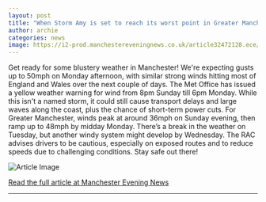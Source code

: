 ```yaml
---
layout: post
title: "When Storm Amy is set to reach its worst point in Greater Manchester"
author: archie
categories: news
image: https://i2-prod.manchestereveningnews.co.uk/article32472128.ece/ALTERNATES/s1200/1_211223pia20.jpg
---
```

Get ready for some blustery weather in Manchester! We're expecting gusts up to 50mph on Monday afternoon, with similar strong winds hitting most of England and Wales over the next couple of days. The Met Office has issued a yellow weather warning for wind from 8pm Sunday till 6pm Monday. While this isn't a named storm, it could still cause transport delays and large waves along the coast, plus the chance of short-term power cuts. For Greater Manchester, winds peak at around 36mph on Sunday evening, then ramp up to 48mph by midday Monday. There’s a break in the weather on Tuesday, but another windy system might develop by Wednesday. The RAC advises drivers to be cautious, especially on exposed routes and to reduce speeds due to challenging conditions. Stay safe out there!

![Article Image](https://i2-prod.manchestereveningnews.co.uk/article32472128.ece/ALTERNATES/s1200/1_211223pia20.jpg)

[Read the full article at Manchester Evening News](https://www.manchestereveningnews.co.uk/news/greater-manchester-news/storm-amy-set-reach-worst-32472123)

---
